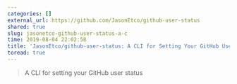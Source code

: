```yaml
---
categories: []
external_url: https://github.com/JasonEtco/github-user-status
shared: true
slug: jasonetco-github-user-status-a-c
time: 2019-08-04 22:02:58
title: 'JasonEtco/github-user-status: A CLI for Setting Your GitHub User Status'
toread: true
---
```


> A CLI for setting your GitHub user status